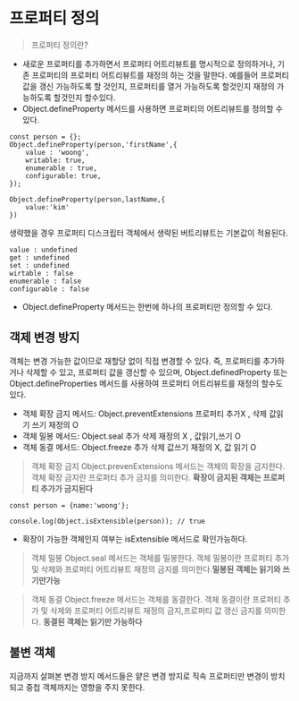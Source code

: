# 프로퍼티 정의
> 프로퍼티 정의란?
- 새로운 프로퍼티를 추가하면서 프로퍼티 어트리뷰트를 명시적으로 정의하거나, 기존 프로퍼티의 프로퍼티 어트리뷰트를 재정의 하는 것을 말한다.
예를들어 프로퍼티 값을 갱신 가능하도록 할 것인지, 프로퍼티를 열거 가능하도록 할것인지 재정의 가능하도록 할것인지 할수있다.
- Object.defineProperty 메서드를 사용하면 프로퍼티의 어트리뷰트를 정의할 수 있다.
```
const person = {};
Object.defineProperty(person,'firstName',{
    value : 'woong',
    writable: true,
    enumerable : true,
    configurable: true,
});

Object.defineProperty(person,lastName,{
    value:'kim'
})
```
생략했을 경우 프로퍼티 디스크립터 객체에서 생략된 버트리뷰트는 기본값이 적용된다.
```
value : undefined
get : undefined
set : undefined
wirtable : false
enumerable : false
configurable : false
```
- Object.defineProperty 메서드는 한번에 하나의 프로퍼티만 정의할 수 있다.

## 객제 변경 방지
객체는 변경 가능한 값이므로 재할당 없이 직접 변경할 수 있다. 즉, 프로퍼티를 추가하거나 삭제할 수 있고, 프로퍼티 값을 갱신할 수 있으며, Object.definedProperty 또는 Object.defineProperties 메서드를 사용하여 프로퍼티 어트리뷰트를 재정의 할수도 있다.

- 객체 확장 금지 메서드: Object.preventExtensions 
프로퍼티 추가X , 삭제 값읽기 쓰기 재정의 O
- 객체 밀봉 메서드: Object.seal 
추가 삭제 재정의 X , 값읽기,쓰기 O
- 객체 동결 메서드: Object.freeze 
추가 삭제 값쓰기 재정의 X, 값 읽기 O

> 객체 확장 금지
Object.prevenExtensions 메서드는 객체의 확장을 금지한다. 객체 확장 금지란 프로퍼티 추가 금지를 의미한다. **확장이 금지된 객체는 프로퍼티 추가가 금지된다**

```
const person = {name:'woong'};

console.log(Object.isExtensible(person)); // true
```
- 확장이 가능한 객체인지 여부는 isExtensible 메서드로 확인가능하다.

> 객체 밀봉
Object.seal 메서드는 객체를 밀봉한다. 객체 밀봉이란 프로퍼티 추가 및 삭제와 프로퍼티 어트리뷰트 재정의 금지를 의미한다.**밀봉된 객체는 읽기와 쓰기만가능**

> 객체 동결
Object.freeze 메서드는 객체를 동결한다. 객체 동결이란 프로퍼티 추가 및 삭제와 프로퍼티 어트리뷰트 재정의 금지,프로퍼티 값 갱신 금지를 의미한다. **동결된 객체는 읽기만 가능하다**

## 불변 객체
지금까지 살펴본 변경 방지 메서드들은 얕은 변경 방지로 직속 프로퍼티만 변경이 방치되고 중첩 객체까지는 영향을 주지 못한다.
